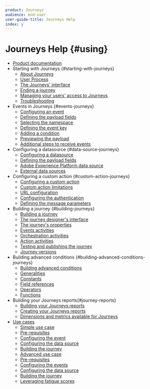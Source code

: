 ```yaml
---
product: Journeys
audience: end-user
user-guide-title: Journeys Help
index: y
---
```


# Journeys Help {#using}

+ [Product documentation](journeys-home.md)
+ Starting with Journeys {#starting-with-journeys}
  + [About Journeys](intro.md)
  + [User Process](aboutprocess.md)
  + [The Journeys' interface](aboutinterface.md)
  + [Ending a journey](aboutending.md)
  + [Managing your users' access to Journeys](usermanagement.md)
  + [Troubleshooting](troubleshooting.md)
+ Events in Journeys {#events-journeys}
  + [Configuring an event](event.md)
  + [Defining the payload fields](eventpayload.md)
  + [Selecting the namespace](eventnamespace.md)
  + [Defining the event key](eventkey.md)
  + [Adding a condition](eventcondition.md)
  + [Previewing the payload](eventpayloadpreview.md)
  + [Additional steps to receive events](eventsteps.md)
+ Configuring a datasource {#data-source-journeys}
  + [Configuring a datasource](ds.md)
  + [Defining the payload fields](dsfield.md)
  + [Adobe Experience Platform data source](dsplatform.md)
  + [External data sources](dsexternal.md)
+ Configuring a custom action {#custom-action-journeys}
  + [Configuring a custom action](custom.md)
  + [Custom action limitations](customlimitations.md)
  + [URL configuration](customurl.md)
  + [Configuring the authentication](customauthentication.md)
  + [Defining the message parameters](customparameters.md)
+ Building a journey {#building-journeys}
  + [Building a journey](journey.md)
  + [The journey designer's interface](journeyinterface.md)
  + [The journey's properties](journeyproperty.md)
  + [Events activities](journeyevent.md)
  + [Orchestration activities](journeyorchestration.md)
  + [Action activities](journeyaction.md)
  + [Testing and publishing the journey](journeypublication.md)
  + [Journey versions](journeyversions.md)
+ Building advanced conditions {#building-advanced-conditions-journeys}
  + [Building advanced conditions](expressionadvanced.md)
  + [Generalities](expressiongeneralities.md)
  + [Constants](expressionconstants.md)
  + [Field references](expressionfields.md)
  + [Operators](expressionoperators.md)
  + [Functions](expressionfunctions.md)
+ Building your Journeys reports{#journey-reports}
  + [Building your Journeys reports](reporting.md)
  + [Creating your Journeys reports](reportingcreating.md)
  + [Dimensions and metrics available for Journeys](reportingdimensions.md)
+ [Use cases](use-cases.md)
  + [Simple use case](uc1.md)
  + [Pre-requisites](uc1prereq.md)
  + [Configuring the event](uc1event.md)
  + [Configuring the data source](uc1ds.md)
  + [Building the journey](uc1journey.md)
  + [Advanced use case](uc2.md)
  + [Pre-requisites](uc2prereq.md)
  + [Configuring the events](uc2event.md)
  + [Configuring the data source](uc2ds.md)
  + [Building the journey](uc2journey.md)
  + [Leveraging fatigue scores](uc3.md)
  